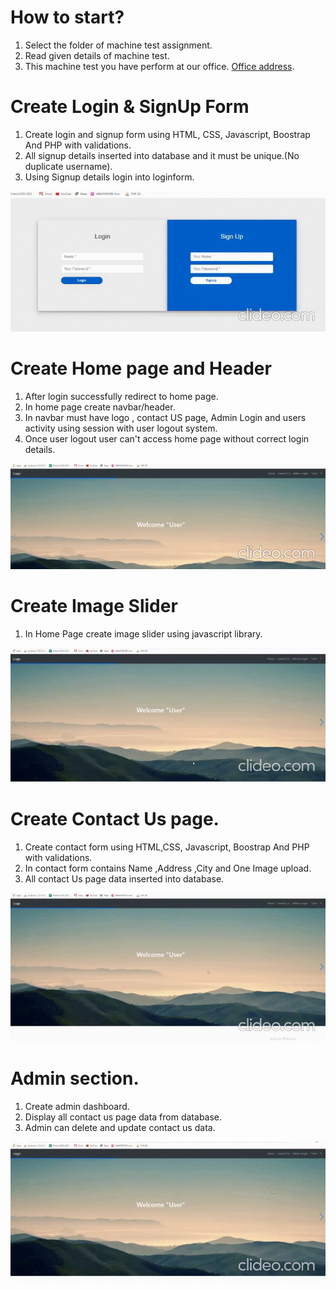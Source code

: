 # How to start? 

1. Select the folder of machine test assignment.
1. Read given details of machine test.
1. This machine test you have perform at our office. [Office address](https://g.page/tycheventures/).

# Create Login & SignUp Form

1. Create login and signup form using HTML, CSS, Javascript, Boostrap And PHP with validations.
1. All signup details inserted into database and it must be unique.(No duplicate username).
1. Using Signup details login into loginform.

<img src="./images/1.login gif.gif">

# Create Home page and Header

1. After login successfully redirect to home page.
1. In home page create navbar/header.
1. In navbar must have logo , contact US page, Admin Login and users activity using session with user logout system.
1. Once user logout user can't access home page without correct login details.

<img src="./images/2.heaer logo.gif">

# Create Image Slider

1. In Home Page create image slider using javascript library.

<img src="./images/3. slider.gif">

# Create Contact Us page.

1. Create contact form using HTML,CSS, Javascript, Boostrap And PHP with validations.
1. In contact form contains Name ,Address ,City and One Image upload.
1. All contact Us page data inserted into database.

<img src="./images/4. contact.gif">


# Admin section.

1. Create admin dashboard.
1. Display all contact us page data from database.
1. Admin can delete and update contact us data.

<img src="./images/5. admin.gif">

